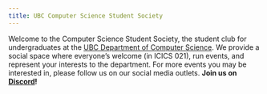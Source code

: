 ```yaml
---
title: UBC Computer Science Student Society
---
```


Welcome to the Computer Science Student Society, the student club for
undergraduates at the
[UBC Department of Computer Science](https://www.cs.ubc.ca/). We provide a
social space where everyone’s welcome (in ICICS 021), run events, and represent
your interests to the department. For more events you may be interested in, please follow us
on our social media outlets. <b>Join us on <a id="discord-serverhttpsdiscordggxf3wbydubf" href="https://discord.gg/xF3WbYDubF"> Discord</a>!</b>

